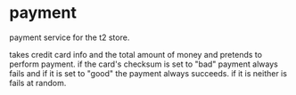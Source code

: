 # payment

payment service for the t2 store.

takes credit card info and the total amount of money and pretends to perform payment. 
if the card's checksum is set to "bad" payment always fails and if it is set to "good" the payment always succeeds.
if it is neither is fails at random. 